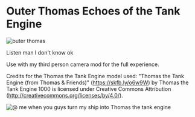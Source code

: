 # Outer Thomas Echoes of the Tank Engine

![outer thomas](https://user-images.githubusercontent.com/22628069/145691202-ec103229-1509-4969-a4cf-7070e40d6a28.png)

Listen man I don't know ok

Use with my third person camera mod for the full experience.

Credits for the Thomas the Tank Engine model used:
"Thomas the Tank Engine (from Thomas & Friends)" (https://skfb.ly/o6w9W) by Thomas the Tank Engine 1000 is licensed under Creative Commons Attribution (http://creativecommons.org/licenses/by/4.0/).

![@ me when you guys turn my ship into Thomas the tank engine](https://user-images.githubusercontent.com/22628069/145691205-5ff92e88-5d70-4d2a-a1e4-e025fffab6b3.PNG)
